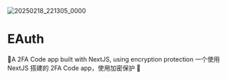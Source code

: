 ![20250218_221305_0000](https://github.com/user-attachments/assets/a32923cf-b5fe-44d6-9bb9-a8b0e129493f)
# EAuth
📱A 2FA Code app built with NextJS, using encryption protection 一个使用 NextJS 搭建的 2FA Code app，使用加密保护 📱
